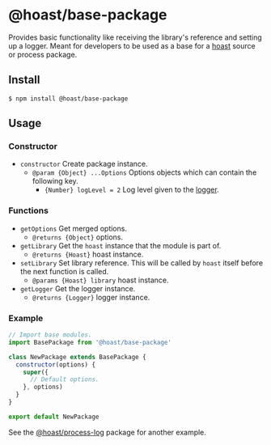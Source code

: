 # @hoast/base-package

Provides basic functionality like receiving the library's reference and setting up a logger. Meant for developers to be used as a base for a [hoast](https://hoast.js.org) source or process package.

## Install

```
$ npm install @hoast/base-package
```

## Usage

### Constructor

- `constructor` Create package instance.
  - `@param {Object} ...Options` Options objects which can contain the following key.
    - `{Number} logLevel = 2` Log level given to the [logger](https://github.com/hoast/hoast/tree/main/packages/utils#logger.js).

### Functions

- `getOptions` Get merged options.
  - `@returns {Object}` options.
- `getLibrary` Get the `hoast` instance that the module is part of.
  - `@returns {Hoast}` hoast instance.
- `setLibrary` Set library reference. This will be called by `hoast` itself before the next function is called.
  - `@params {Hoast} library` hoast instance.
- `getLogger` Get the logger instance.
  - `@returns {Logger}` logger instance.

### Example

```JavaScript
// Import base modules.
import BasePackage from '@hoast/base-package'

class NewPackage extends BasePackage {
  constructor(options) {
    super({
      // Default options.
    }, options)
  }
}

export default NewPackage
```

See the [@hoast/process-log](https://github.com/hoast/hoast/tree/main/packages/process-log#readme) package for another example.
